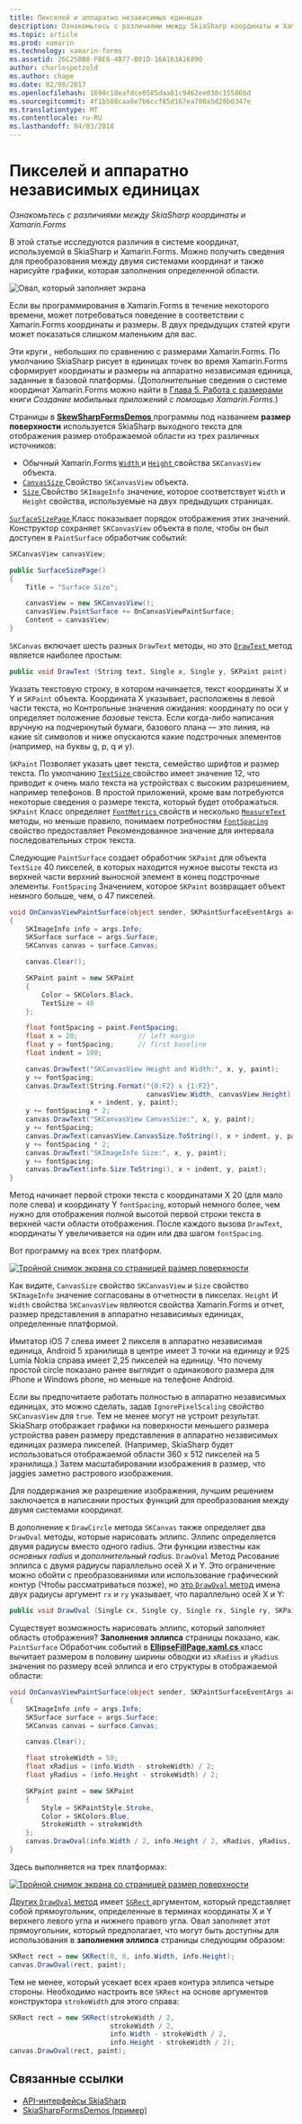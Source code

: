 ```yaml
---
title: Пикселей и аппаратно независимых единицах
description: Ознакомьтесь с различиями между SkiaSharp координаты и Xamarin.Forms
ms.topic: article
ms.prod: xamarin
ms.technology: xamarin-forms
ms.assetid: 26C25BB8-FBE8-4B77-B01D-16A163A16890
author: charlespetzold
ms.author: chape
ms.date: 02/09/2017
ms.openlocfilehash: 1698c18eafdce0585daa81c9462ee038c15586bd
ms.sourcegitcommit: 4f1b508caa8e7b6ccf85d167ea700a5d28b0347e
ms.translationtype: MT
ms.contentlocale: ru-RU
ms.lasthandoff: 04/03/2018
---
```

# <a name="pixels-and-device-independent-units"></a>Пикселей и аппаратно независимых единицах

_Ознакомьтесь с различиями между SkiaSharp координаты и Xamarin.Forms_

В этой статье исследуются различия в системе координат, используемой в SkiaSharp и Xamarin.Forms. Можно получить сведения для преобразования между двумя системами координат и также нарисуйте графики, которая заполнения определенной области.

![](pixels-images/screenfillexample.png "Овал, который заполняет экрана")

Если вы программирования в Xamarin.Forms в течение некоторого времени, может потребоваться поведение в соответствии с Xamarin.Forms координаты и размеры. В двух предыдущих статей круги может показаться слишком маленьким для вас.

Эти круги *,* небольших по сравнению с размерами Xamarin.Forms. По умолчанию SkiaSharp рисует в единицах точек во время Xamarin.Forms сформирует координаты и размеры на аппаратно независимая единица, заданные в базовой платформы. (Дополнительные сведения о системе координат Xamarin.Forms можно найти в [Глава 5. Работа с размерами](~/xamarin-forms/creating-mobile-apps-xamarin-forms/summaries/chapter05.md) книги *Создание мобильных приложений с помощью Xamarin.Forms*.)

Страницы в [ **SkewSharpFormsDemos** ](https://developer.xamarin.com/samples/xamarin-forms/SkiaSharpForms/Demos/) программы под названием **размер поверхности** используется SkiaSharp выходного текста для отображения размер отображаемой области из трех различных источников:

- Обычный Xamarin.Forms [ `Width` ](https://developer.xamarin.com/api/property/Xamarin.Forms.VisualElement.Width/) и [ `Height` ](https://developer.xamarin.com/api/property/Xamarin.Forms.VisualElement.Height/) свойства `SKCanvasView` объекта.
- [ `CanvasSize` ](https://developer.xamarin.com/api/property/SkiaSharp.Views.Forms.SKCanvasView.CanvasSize/) Свойство `SKCanvasView` объекта.
- [ `Size` ](https://developer.xamarin.com/api/property/SkiaSharp.SKImageInfo.Size/) Свойство `SKImageInfo` значение, которое соответствует `Width` и `Height` свойства, используемые на двух предыдущих страницах.

[ `SurfaceSizePage` ](https://github.com/xamarin/xamarin-forms-samples/blob/master/SkiaSharpForms/SkiaSharpFormsDemos/SkiaSharpFormsDemos/SkiaSharpFormsDemos/Basics/SurfaceSizePage.cs) Класс показывает порядок отображения этих значений. Конструктор сохраняет `SKCanvasView` объекта в поле, чтобы он был доступен в `PaintSurface` обработчик событий:

```csharp
SKCanvasView canvasView;

public SurfaceSizePage()
{
    Title = "Surface Size";

    canvasView = new SKCanvasView();
    canvasView.PaintSurface += OnCanvasViewPaintSurface;
    Content = canvasView;
}
```

`SKCanvas` включает шесть разных `DrawText` методы, но это [ `DrawText` ](https://developer.xamarin.com/api/member/SkiaSharp.SKCanvas.DrawText/p/System.String/System.Single/System.Single/SkiaSharp.SKPaint/) метод является наиболее простым:

```csharp
public void DrawText (String text, Single x, Single y, SKPaint paint)
```

Указать текстовую строку, в котором начинается, текст координаты X и Y и `SKPaint` объекта. Координата X указывает, расположены в левой части текста, но Контрольные значения ожидания: координату по оси y определяет положение *базовые* текста. Если когда-либо написания вручную на подчеркнутый бумаги, базового плана — это линия, на какие sit символов и ниже опускаются какие подстрочных элементов (например, на буквы g, p, q и y).

`SKPaint` Позволяет указать цвет текста, семейство шрифтов и размер текста. По умолчанию [ `TextSize` ](https://developer.xamarin.com/api/property/SkiaSharp.SKPaint.TextSize/) свойство имеет значение 12, что приводит к очень мало текста на устройствах с высоким разрешением, например телефонов. В простой приложений, кроме вам потребуются некоторые сведения о размере текста, который будет отображаться. `SKPaint` Класс определяет [ `FontMetrics` ](https://developer.xamarin.com/api/property/SkiaSharp.SKPaint.FontMetrics/) свойств и несколько [ `MeasureText` ](https://developer.xamarin.com/api/member/SkiaSharp.SKPaint.MeasureText/p/System.String/) методы, но меньше правило, понимаем потребностям [ `FontSpacing` ](https://developer.xamarin.com/api/property/SkiaSharp.SKPaint.FontSpacing/) свойство предоставляет Рекомендованное значение для интервала последовательных строк текста.

Следующие `PaintSurface` создает обработчик `SKPaint` для объекта `TextSize` 40 пикселей, в которых находится нужное высоты текста из верхней части верхний выносной элемент в конец подстрочные элементы. `FontSpacing` Значением, которое `SKPaint` возвращает объект немного больше, чем, о 47 пикселей.

```csharp
void OnCanvasViewPaintSurface(object sender, SKPaintSurfaceEventArgs args)
{
    SKImageInfo info = args.Info;
    SKSurface surface = args.Surface;
    SKCanvas canvas = surface.Canvas;

    canvas.Clear();

    SKPaint paint = new SKPaint
    {
        Color = SKColors.Black,
        TextSize = 40
    };

    float fontSpacing = paint.FontSpacing;
    float x = 20;               // left margin
    float y = fontSpacing;      // first baseline
    float indent = 100;

    canvas.DrawText("SKCanvasView Height and Width:", x, y, paint);
    y += fontSpacing;
    canvas.DrawText(String.Format("{0:F2} x {1:F2}",
                                  canvasView.Width, canvasView.Height),
                    x + indent, y, paint);
    y += fontSpacing * 2;
    canvas.DrawText("SKCanvasView CanvasSize:", x, y, paint);
    y += fontSpacing;
    canvas.DrawText(canvasView.CanvasSize.ToString(), x + indent, y, paint);
    y += fontSpacing * 2;
    canvas.DrawText("SKImageInfo Size:", x, y, paint);
    y += fontSpacing;
    canvas.DrawText(info.Size.ToString(), x + indent, y, paint);
}
```

Метод начинает первой строки текста с координатами X 20 (для мало поле слева) и координату Y `fontSpacing`, который немного более, чем нужно для отображения полной высотой первой строки текста в верхней части области отображения. После каждого вызова `DrawText`, координаты Y увеличивается на один или два шагом `fontSpacing`.

Вот программу на всех трех платформ.

[![](pixels-images/surfacesize-small.png "Тройной снимок экрана со страницей размер поверхности")](pixels-images/surfacesize-large.png#lightbox "тройной снимок экрана со страницей размер рабочей области")

Как видите, `CanvasSize` свойство `SKCanvasView` и `Size` свойство `SKImageInfo` значение согласованы в отчетности в пикселах. `Height` И `Width` свойства `SKCanvasView` являются свойства Xamarin.Forms и отчет, размер представления в аппаратно независимых единицах, определенные платформой.

Имитатор iOS 7 слева имеет 2 пикселя в аппаратно независимая единица, Android 5 хранилища в центре имеет 3 точки на единицу и 925 Lumia Nokia справа имеет 2,25 пикселей на единицу. Что почему простой circle показано ранее выглядит о одинакового размера для iPhone и Windows phone, но меньше на телефоне Android.

Если вы предпочитаете работать полностью в аппаратно независимых единицах, это можно сделать, задав `IgnorePixelScaling` свойство `SKCanvasView` для `true`. Тем не менее могут не устроит результат. SkiaSharp отображает графики на поверхности меньшего размера устройства равен размеру представления в аппаратно независимых единицах размера пикселей. (Например, SkiaSharp будет использоваться отображаемой области 360 x 512 пикселей на 5 хранилища.) Затем масштабировании изображения в размер, что jaggies заметно растрового изображения.

Для поддержания же разрешение изображения, лучшим решением заключается в написании простых функций для преобразования между двумя системами координат.

В дополнение к `DrawCircle` метода `SKCanvas` также определяет два `DrawOval` методы, которые нарисовать эллипс. Эллипс определяется двумя радиусы вместо одного radius. Эти функции известны как *основных radius* и *дополнительный radius*. `DrawOval` Метод Рисование эллипса с двумя радиусы параллельно осей X и Y. Это ограничение можно обойти с преобразованиями или использование графический контур (Чтобы рассматриваться позже), но [это `DrawOval` метод](https://developer.xamarin.com/api/member/SkiaSharp.SKCanvas.DrawOval/p/System.Single/System.Single/System.Single/System.Single/SkiaSharp.SKPaint/) имена двух радиусы аргумент `rx` и `ry` указывает, что параллельно осей X и Y:

```csharp
public void DrawOval (Single cx, Single cy, Single rx, Single ry, SKPaint paint)
```

Существует возможность нарисовать эллипс, который заполняет область отображения? **Заполнения эллипса** страницы показано, как. `PaintSurface` Обработчик событий в [ **EllipseFillPage.xaml.cs** ](https://github.com/xamarin/xamarin-forms-samples/blob/master/SkiaSharpForms/SkiaSharpFormsDemos/SkiaSharpFormsDemos/SkiaSharpFormsDemos/Basics/EllipseFillPage.xaml.cs) класс вычитает размером в половину ширины обводки из `xRadius` и `yRadius` значения по размеру всей эллипса и его структуры в отображаемой области:

```csharp
void OnCanvasViewPaintSurface(object sender, SKPaintSurfaceEventArgs args)
{
    SKImageInfo info = args.Info;
    SKSurface surface = args.Surface;
    SKCanvas canvas = surface.Canvas;

    canvas.Clear();

    float strokeWidth = 50;
    float xRadius = (info.Width - strokeWidth) / 2;
    float yRadius = (info.Height - strokeWidth) / 2;

    SKPaint paint = new SKPaint
    {
        Style = SKPaintStyle.Stroke,
        Color = SKColors.Blue,
        StrokeWidth = strokeWidth
    };
    canvas.DrawOval(info.Width / 2, info.Height / 2, xRadius, yRadius, paint);
}
```

Здесь выполняется на трех платформах:

[![](pixels-images/ellipsefill-small.png "Тройной снимок экрана со страницей размер поверхности")](pixels-images/ellipsefill-large.png#lightbox "тройной снимок экрана со страницей размер рабочей области")

[Других `DrawOval` метод](https://developer.xamarin.com/api/member/SkiaSharp.SKCanvas.DrawOval/p/SkiaSharp.SKRect/SkiaSharp.SKPaint/) имеет [ `SGRect` ](https://developer.xamarin.com/api/type/SkiaSharp.SKRect/) аргументом, который представляет собой прямоугольник, определенные в терминах координаты X и Y верхнего левого угла и нижнего правого угла. Овал заполняет этот прямоугольник, который предполагает, что могут быть доступны для использования в **заполнения эллипса** страницы следующим образом:

```csharp
SKRect rect = new SKRect(0, 0, info.Width, info.Height);
canvas.DrawOval(rect, paint);
```

Тем не менее, который усекает всех краев контура эллипса четыре стороны. Необходимо настроить все `SKRect` на основе аргументов конструктора `strokeWidth` для этого справа:

```csharp
SKRect rect = new SKRect(strokeWidth / 2,
                         strokeWidth / 2,
                         info.Width - strokeWidth / 2,
                         info.Height - strokeWidth / 2);
canvas.DrawOval(rect, paint);
```


## <a name="related-links"></a>Связанные ссылки

- [API-интерфейсы SkiaSharp](https://developer.xamarin.com/api/root/SkiaSharp/)
- [SkiaSharpFormsDemos (пример)](https://developer.xamarin.com/samples/xamarin-forms/SkiaSharpForms/Demos/)
